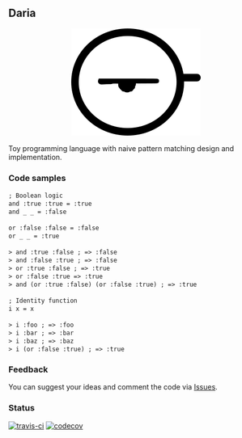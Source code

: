 ## Daria

<p align="center">
  <img src="https://raw.githubusercontent.com/andiogenes/daria/media/images/logo.png" />
</p>

Toy programming language with naive pattern matching design and implementation.

### Code samples
```
; Boolean logic
and :true :true = :true
and _ _ = :false

or :false :false = :false
or _ _ = :true

> and :true :false ; => :false
> and :false :true ; => :false
> or :true :false ; => :true
> or :false :true => :true
> and (or :true :false) (or :false :true) ; => :true

; Identity function
i x = x

> i :foo ; => :foo
> i :bar ; => :bar
> i :baz ; => :baz
> i (or :false :true) ; => :true
```

### Feedback
You can suggest your ideas and comment the code via [Issues](https://github.com/andiogenes/daria/issues).

### Status
[![travis-ci](https://travis-ci.com/andiogenes/daria.svg?branch=master)](https://travis-ci.com/github/andiogenes/daria)
[![codecov](https://codecov.io/gh/andiogenes/daria/branch/master/graph/badge.svg)](https://codecov.io/gh/andiogenes/daria)
